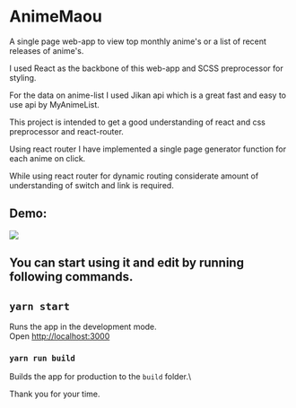 # AnimeMaou

A single page web-app to view top monthly anime's or a list of recent releases of anime's.

I used React as the backbone of this web-app and SCSS preprocessor for styling.

For the data on anime-list I used Jikan api which is a great fast and easy to use api by MyAnimeList.

This project is intended to get a good understanding of react and css preprocessor and react-router.

Using react router I have implemented a single page generator function for each anime on click.

While using react router for dynamic routing considerate amount of understanding of switch and link is required.

## Demo:

<a href="https://anime-maou.web.app/"><img src="https://github.com/satish-rajnale/AnimaeMaou/blob/master/public/animeMaou.gif"/></a>

















## You can start using it and edit by running following commands.
## `yarn start`
Runs the app in the development mode.\
Open [http://localhost:3000](http://localhost:3000)

### `yarn run build`
Builds the app for production to the `build` folder.\


Thank you for your time.
